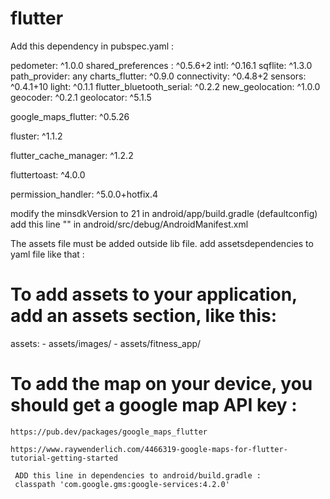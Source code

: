 # flutter

Add this dependency in pubspec.yaml : 

  pedometer: ^1.0.0 
  shared_preferences : ^0.5.6+2 
  intl: ^0.16.1 
  sqflite: ^1.3.0 
  path_provider: any
  charts_flutter: ^0.9.0
  connectivity: ^0.4.8+2
  sensors: ^0.4.1+10
  light: ^0.1.1
  flutter_bluetooth_serial: ^0.2.2
  new_geolocation: ^1.0.0
  geocoder: ^0.2.1
  geolocator: ^5.1.5
  
  google_maps_flutter: ^0.5.26

  fluster: ^1.1.2	  

  flutter_cache_manager: ^1.2.2	  

  fluttertoast: ^4.0.0

  permission_handler: ^5.0.0+hotfix.4


modify the minsdkVersion to 21 in android/app/build.gradle (defaultconfig)
add this line "<uses-sdk android:minSdkVersion="21"/>" in android/src/debug/AndroidManifest.xml


The assets file must be added outside lib file.
add assetsdependencies to yaml file like that :


  # To add assets to your application, add an assets section, like this:
  assets:
    - assets/images/
    - assets/fitness_app/
    
  #  To add the map on your device, you should get a google map API key : 
    https://pub.dev/packages/google_maps_flutter	
    
    https://www.raywenderlich.com/4466319-google-maps-for-flutter-tutorial-getting-started	 
    
     ADD this line in dependencies to android/build.gradle : 	    
     classpath 'com.google.gms:google-services:4.2.0'

